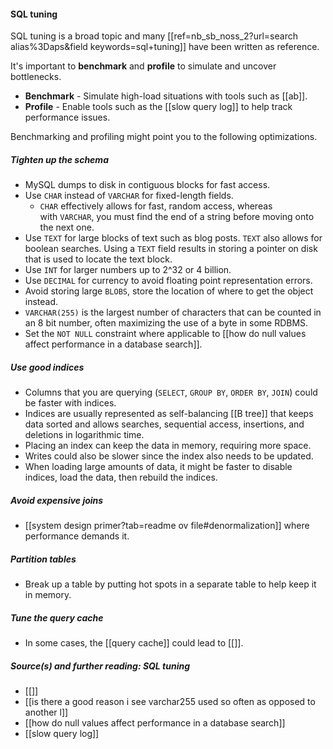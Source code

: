 #### SQL tuning
SQL tuning is a broad topic and many [[ref=nb_sb_noss_2?url=search alias%3Daps&field keywords=sql+tuning]] have been written as reference.

It's important to **benchmark** and **profile** to simulate and uncover bottlenecks.

- **Benchmark** - Simulate high-load situations with tools such as [[ab]].
- **Profile** - Enable tools such as the [[slow query log]] to help track performance issues.

Benchmarking and profiling might point you to the following optimizations.

##### Tighten up the schema

- MySQL dumps to disk in contiguous blocks for fast access.
- Use `CHAR` instead of `VARCHAR` for fixed-length fields.
    - `CHAR` effectively allows for fast, random access, whereas with `VARCHAR`, you must find the end of a string before moving onto the next one.
- Use `TEXT` for large blocks of text such as blog posts. `TEXT` also allows for boolean searches. Using a `TEXT` field results in storing a pointer on disk that is used to locate the text block.
- Use `INT` for larger numbers up to 2^32 or 4 billion.
- Use `DECIMAL` for currency to avoid floating point representation errors.
- Avoid storing large `BLOBS`, store the location of where to get the object instead.
- `VARCHAR(255)` is the largest number of characters that can be counted in an 8 bit number, often maximizing the use of a byte in some RDBMS.
- Set the `NOT NULL` constraint where applicable to [[how do null values affect performance in a database search]].

##### Use good indices
- Columns that you are querying (`SELECT`, `GROUP BY`, `ORDER BY`, `JOIN`) could be faster with indices.
- Indices are usually represented as self-balancing [[B tree]] that keeps data sorted and allows searches, sequential access, insertions, and deletions in logarithmic time.
- Placing an index can keep the data in memory, requiring more space.
- Writes could also be slower since the index also needs to be updated.
- When loading large amounts of data, it might be faster to disable indices, load the data, then rebuild the indices.
##### Avoid expensive joins

- [[system design primer?tab=readme ov file#denormalization]] where performance demands it.
##### Partition tables
- Break up a table by putting hot spots in a separate table to help keep it in memory.

##### Tune the query cache
- In some cases, the [[query cache]] could lead to [[]].
##### Source(s) and further reading: SQL tuning
- [[]]
- [[is there a good reason i see varchar255 used so often as opposed to another l]]
- [[how do null values affect performance in a database search]]
- [[slow query log]]